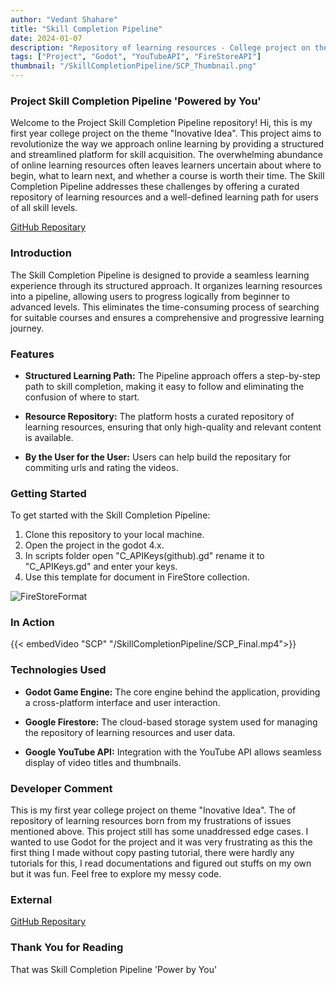 ```yaml
---
author: "Vedant Shahare"
title: "Skill Completion Pipeline"
date: 2024-01-07
description: "Repository of learning resources - College project on theme 'Innovative Idea'"
tags: ["Project", "Godot", "YouTubeAPI", "FireStoreAPI"]
thumbnail: "/SkillCompletionPipeline/SCP_Thumbnail.png"
---
```


### Project Skill Completion Pipeline 'Powered by You'

Welcome to the Project Skill Completion Pipeline repository! Hi, this is my first year college project on the theme "Inovative Idea". This project aims to revolutionize the way we approach online learning by providing a structured and streamlined platform for skill acquisition. The overwhelming abundance of online learning resources often leaves learners uncertain about where to begin, what to learn next, and whether a course is worth their time. The Skill Completion Pipeline addresses these challenges by offering a curated repository of learning resources and a well-defined learning path for users of all skill levels.

[GitHub Repositary](https://github.com/VedantS-32/Project_SkillCompletionPipeline.git)

### Introduction

The Skill Completion Pipeline is designed to provide a seamless learning experience through its structured approach. It organizes learning resources into a pipeline, allowing users to progress logically from beginner to advanced levels. This eliminates the time-consuming process of searching for suitable courses and ensures a comprehensive and progressive learning journey.

### Features

- **Structured Learning Path:** The Pipeline approach offers a step-by-step path to skill completion, making it easy to follow and eliminating the confusion of where to start.

- **Resource Repository:** The platform hosts a curated repository of learning resources, ensuring that only high-quality and relevant content is available.

- **By the User for the User:** Users can help build the repositary for commiting urls and rating the videos.

### Getting Started

To get started with the Skill Completion Pipeline:

1. Clone this repository to your local machine.
2. Open the project in the godot 4.x.
3. In scripts folder open "C_APIKeys(github).gd" rename it to "C_APIKeys.gd" and enter your keys.
4. Use this template for document in FireStore collection.

![FireStoreFormat](/SkillCompletionPipeline/FireStoreFormat.png)

### In Action

{{< embedVideo "SCP" "/SkillCompletionPipeline/SCP_Final.mp4">}}

### Technologies Used

- **Godot Game Engine:** The core engine behind the application, providing a cross-platform interface and user interaction.

- **Google Firestore:** The cloud-based storage system used for managing the repository of learning resources and user data.

- **Google YouTube API:** Integration with the YouTube API allows seamless display of video titles and thumbnails.

### Developer Comment

This is my first year college project on theme "Inovative Idea". The of repository of learning resources born from my frustrations of issues mentioned above. This project still has some unaddressed edge cases. I wanted to use Godot for the project and it was very frustrating as this the first thing I made without copy pasting tutorial, there were hardly any tutorials for this, I read documentations and figured out stuffs on my own but it was fun. Feel free to explore my messy code.

### External

[GitHub Repositary](https://github.com/VedantS-32/Project_SkillCompletionPipeline.git)

### Thank You for Reading

That was Skill Completion Pipeline 'Power by You'